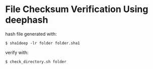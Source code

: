 # File Checksum Verification Using deephash

hash file generated with:

```
$ sha1deep -lr folder folder.sha1
```

verify with:

```
$ check_directory.sh folder
```
